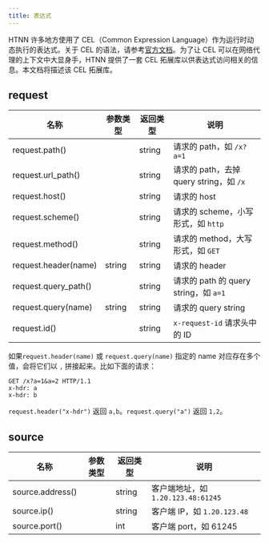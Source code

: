 ```yaml
---
title: 表达式
---
```


HTNN 许多地方使用了 CEL（Common Expression Language）作为运行时动态执行的表达式。关于 CEL 的语法，请参考[官方文档](https://github.com/google/cel-spec)。为了让 CEL 可以在网络代理的上下文中大显身手，HTNN 提供了一套 CEL 拓展库以供表达式访问相关的信息。本文档将描述该 CEL 拓展库。

## request

| 名称                 | 参数类型 | 返回类型 | 说明                                    |
|----------------------|----------|----------|-----------------------------------------|
| request.path()       |          | string   | 请求的 path，如 `/x?a=1`                |
| request.url_path()   |          | string   | 请求的 path，去掉 query string，如 `/x` |
| request.host()       |          | string   | 请求的 host                             |
| request.scheme()     |          | string   | 请求的 scheme，小写形式，如 `http`      |
| request.method()     |          | string   | 请求的 method，大写形式，如 `GET`       |
| request.header(name) | string   | string   | 请求的 header                           |
| request.query_path() |          | string   | 请求的 path 的 query string，如 `a=1`   |
| request.query(name)  | string   | string   | 请求的 query string                     |
| request.id()         |          | string   | `x-request-id` 请求头中的 ID            |

如果`request.header(name)` 或 `request.query(name)` 指定的 name 对应存在多个值，会将它们以 `,` 拼接起来。比如下面的请求：

```shell
GET /x?a=1&a=2 HTTP/1.1
x-hdr: a
x-hdr: b
```

`request.header("x-hdr")` 返回 `a,b`。`request.query("a")` 返回 `1,2`。

## source

| 名称             | 参数类型 | 返回类型 | 说明                               |
|------------------|----------|----------|------------------------------------|
| source.address() |          | string   | 客户端地址，如 `1.20.123.48:61245` |
| source.ip()      |          | string   | 客户端 IP，如 `1.20.123.48`        |
| source.port()    |          | int      | 客户端 port，如 61245              |
